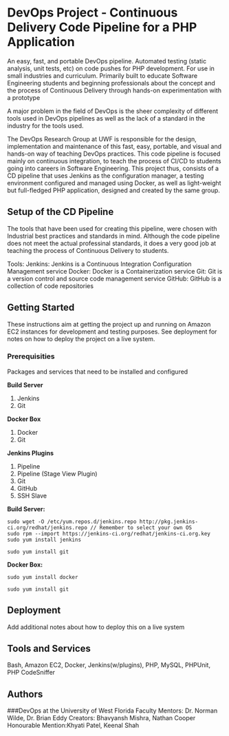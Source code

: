 # DevOps Project - Continuous Delivery Code Pipeline for a PHP Application

An easy, fast, and portable DevOps pipeline. Automated testing (static analysis, unit tests, etc) on code pushes for PHP development. For use in small industries and curriculum. Primarily built to educate Software Engineering students and beginning professionals about the concept and the process of Continuous Delivery through hands-on experimentation with a prototype 

A major problem in the field of DevOps is the sheer complexity of different tools used in DevOps pipelines as well as the lack of a standard in the industry for the tools used.

The DevOps Research Group at UWF is responsible for the design, implementation and maintenance of this fast, easy, portable, and visual and hands-on way of teaching DevOps practices. This code pipeline is focused mainly on continuous integration, to teach the process of CI/CD to students going into careers in Software Engineering. This project thus, consists of a CD pipeline that uses Jenkins as the configuration manager, a testing environment configured and managed using Docker, as well as light-weight but full-fledged PHP application, designed and created by the same group. 

## Setup of the CD Pipeline

The tools that have been used for creating this pipeline, were chosen with Industrial best practices and standards in mind. Although the code pipeline does not meet the actual professinal standards, it does a very good job at teaching the process of Continuous Delivery to students. 

Tools:
Jenkins: Jenkins is a Continuous Integration Configuration Management service
Docker: Docker is a Containerization service
Git: Git is a version control and source code management service
GitHub: GitHub is a collection of code repositories

## Getting Started

These instructions aim at getting the project up and running on Amazon EC2 instances for development and testing purposes. See deployment for notes on how to deploy the project on a live system.

### Prerequisities

Packages and services that need to be installed and configured

**Build Server**

1. Jenkins
2. Git

**Docker Box**

1. Docker
2. Git

**Jenkins Plugins**

1. Pipeline
2. Pipeline (Stage View Plugin)
3. Git
4. GitHub
5. SSH Slave

**Build Server:**

```
sudo wget -O /etc/yum.repos.d/jenkins.repo http://pkg.jenkins-ci.org/redhat/jenkins.repo // Remember to select your own OS
sudo rpm --import https://jenkins-ci.org/redhat/jenkins-ci.org.key
sudo yum install jenkins

sudo yum install git
```

**Docker Box:**

```
sudo yum install docker

sudo yum install git
```

## Deployment

Add additional notes about how to deploy this on a live system

## Tools and Services

Bash, Amazon EC2, Docker, Jenkins(w/plugins), PHP, MySQL, PHPUnit, PHP CodeSniffer

## Authors

###DevOps at the University of West Florida
Faculty Mentors: Dr. Norman Wilde, Dr. Brian Eddy
Creators: Bhavyansh Mishra, Nathan Cooper 
Honourable Mention:Khyati Patel, Keenal Shah
